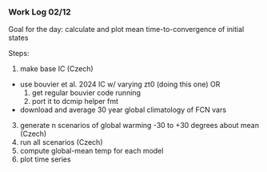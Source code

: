 ### Work Log 02/12

Goal for the day: calculate and plot mean time-to-convergence of initial states

Steps: 
1. make base IC (Czech)
  - use bouvier et al. 2024 IC w/ varying zt0 (doing this one) OR 
    1. get regular bouvier code running
    2. port it to dcmip helper fmt
  - download and average 30 year global climatology of FCN vars
3. generate n scenarios of global warming -30 to +30 degrees about mean (Czech)
4. run all scenarios (Czech)
5. compute global-mean temp for each model
6. plot time series